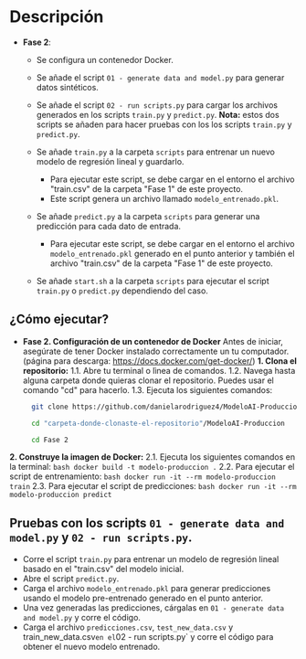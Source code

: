 
# Descripción  

 - **Fase 2**:
    - Se configura un contenedor Docker.
    - Se añade el script `01 - generate data and model.py` para generar datos sintéticos.
    - Se añade el script `02 - run scripts.py` para cargar los archivos generados en los scripts `train.py` y `predict.py`.
        **Nota:** estos dos scripts se añaden para hacer pruebas con los los scripts `train.py` y `predict.py`.
      
    - Se añade `train.py` a la carpeta `scripts` para entrenar un nuevo modelo de regresión lineal y guardarlo.
      - Para ejecutar este script, se debe cargar en el entorno el archivo "train.csv" de la carpeta "Fase 1" de este proyecto.
      - Este script genera un archivo llamado `modelo_entrenado.pkl`.
    - Se añade `predict.py` a la carpeta `scripts` para generar una predicción para cada dato de entrada.
      - Para ejecutar este script, se debe cargar en el entorno el archivo `modelo_entrenado.pkl` generado en el punto anterior y también el archivo "train.csv" de la carpeta "Fase 1" de este proyecto.
    - Se añade `start.sh` a la carpeta `scripts` para ejecutar el script `train.py` o `predict.py` dependiendo del caso.


## ¿Cómo ejecutar?
  
- **Fase 2. Configuración de un contenedor de Docker**
   Antes de iniciar, asegúrate de tener Docker instalado correctamente un tu computador. (página para descarga: https://docs.docker.com/get-docker/)
 **1. Clona el repositorio:**
     1.1. Abre tu terminal o lìnea de comandos.
     1.2. Navega hasta alguna carpeta donde quieras clonar el repositorio. Puedes usar el comando "cd" para hacerlo.
     1.3. Ejecuta los siguientes comandos:
     ``` bash
       git clone https://github.com/danielarodriguez4/ModeloAI-Produccion.git
     ```
     ``` bash
       cd "carpeta-donde-clonaste-el-repositorio"/ModeloAI-Produccion
     ```
     ``` bash
       cd Fase 2
     ```
**2. Construye la imagen de Docker:**
   2.1. Ejecuta los siguientes comandos en la terminal:
     ``` bash
        docker build -t modelo-produccion .
     ```
  2.2. Para ejecutar el script de entrenamiento: 
     ``` bash
        docker run -it --rm modelo-produccion train
     ```
  2.3. Para ejecutar el script de predicciones:
     ``` bash
        docker run -it --rm modelo-produccion predict
     ```
  
## Pruebas con los scripts `01 - generate data and model.py` y `02 - run scripts.py`.
- Corre el script `train.py` para entrenar un modelo de regresión lineal basado en el "train.csv" del modelo inicial.
- Abre el script `predict.py`.
- Carga el archivo `modelo_entrenado.pkl` para generar predicciones usando el modelo pre-entrenado generado en el punto anterior.
- Una vez generadas las predicciones, cárgalas en `01 - generate data and model.py` y corre el código.
- Carga el archivo `predicciones.csv`, `test_new_data.csv` y train_new_data.csv` en el `02 - run scripts.py` y corre el código para obtener el nuevo modelo entrenado.
